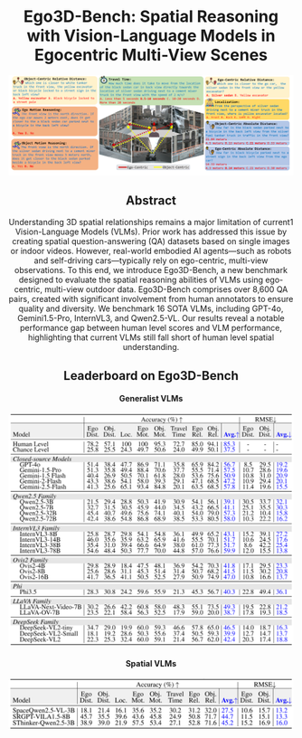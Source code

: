 <div align ="center">
  <h1>Ego3D-Bench: Spatial Reasoning with Vision-Language Models in Egocentric Multi-View Scenes</h1>
</div>
<p align="center">
  <img src="assets/sample1.png" width="900" title="">
</p>

<div align="center">
  <p align="center">
  <h2>Abstract</h2>
Understanding 3D spatial relationships remains a major limitation of current1 Vision-Language Models (VLMs). Prior work has addressed this issue by creating spatial question-answering (QA) datasets based on single images or indoor videos. However, real-world embodied AI agents—such as robots and self-driving cars—typically rely on ego-centric, multi-view observations. To this end, we introduce Ego3D-Bench, a new benchmark designed to evaluate the spatial reasoning abilities of VLMs using ego-centric, multi-view outdoor data. Ego3D-Bench comprises over 8,600 QA pairs, created with significant involvement from human annotators to ensure quality and diversity. We benchmark 16 SOTA VLMs, including GPT-4o, Gemini1.5-Pro, InternVL3, and Qwen2.5-VL. Our results reveal a notable performance gap between human level scores and VLM performance, highlighting that current VLMs still fall short of human level spatial understanding.
  </p>
</div>
<div align ="center">
  <h2>Leaderboard on Ego3D-Bench</h2>
</div>
<div align ="center">
  <h4>Generalist VLMs</h4>
</div>
<p align="center">
  <img src="assets/sample2.png" width="900" title="Leaderboard on Ego3D-Bench">
</p>

<div align ="center">
  <h4>Spatial VLMs</h4>
</div>
<p align="center">
  <img src="assets/sample3.png" width="900" title="Leaderboard on Ego3D-Bench">
</p>
